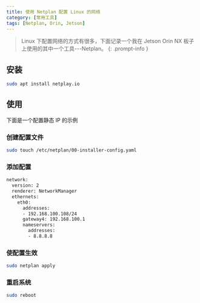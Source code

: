```yaml
---
title: 使用 Netplan 配置 Linux 的网络
category: [常用工具]
tags: [Netplan, Orin, Jetson]
---
```


> Linux 下配置网络的方式有很多，下面记录一个我在 Jetson Orin NX 板子上使用的其中一个工具---Netplan。
{: .prompt-info }

## 安装

```bash
sudo apt install netplay.io
```

## 使用

下面是一个配置静态 IP 的示例

### 创建配置文件
```bash
sudo touch /etc/netplan/00-installer-config.yaml
```

### 添加配置
```bash
network:
  version: 2
  renderer: NetworkManager
  ethernets:
    eth0:
      addresses:
      - 192.168.100.108/24
      gateway4: 192.168.100.1
      nameservers:
        addresses:
        - 8.8.8.8
```

### 使配置生效

```bash
sudo netplan apply
```

### 重启系统

```bash
sudo reboot
```
